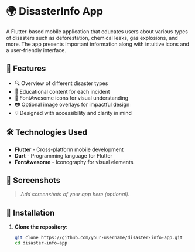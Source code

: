 # 🌍 DisasterInfo App

A Flutter-based mobile application that educates users about various types of disasters such as deforestation, chemical leaks, gas explosions, and more. The app presents important information along with intuitive icons and a user-friendly interface.

## 📱 Features

- 🔍 Overview of different disaster types
- 🧠 Educational content for each incident
- 🎨 FontAwesome icons for visual understanding
- 📷 Optional image overlays for impactful design
- 💡 Designed with accessibility and clarity in mind

## 🛠️ Technologies Used

- **Flutter** - Cross-platform mobile development
- **Dart** - Programming language for Flutter
- **FontAwesome** - Iconography for visual elements

## 📸 Screenshots

> _Add screenshots of your app here (optional)._

## 🧾 Installation

1. **Clone the repository**:
   ```bash
   git clone https://github.com/your-username/disaster-info-app.git
   cd disaster-info-app
